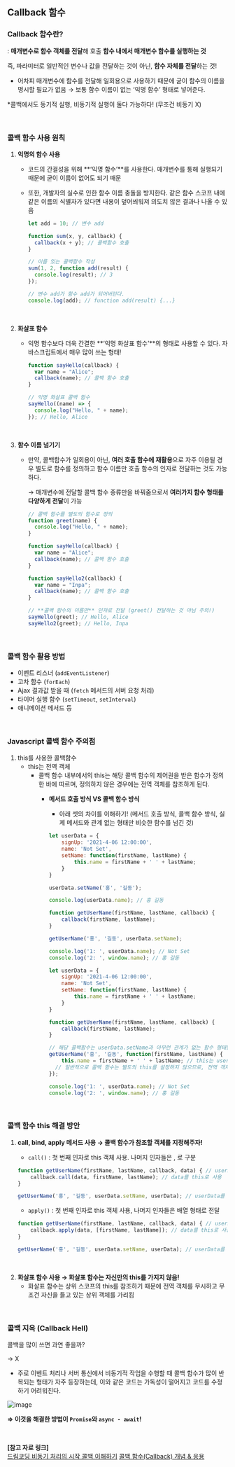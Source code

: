 ## Callback 함수

### Callback 함수란?

: **매개변수로 함수 객체를 전달**해 호출 **함수 내에서 매개변수 함수를 실행하는 것**

즉, 파라미터로 일반적인 변수나 값을 전달하는 것이 아닌, **함수 자체를 전달**하는 것!

- 어차피 매개변수에 함수를 전달해 일회용으로 사용하기 때문에 굳이 함수의 이름을 명시할 필요가 없음 → 보통 함수 이름이 없는 ‘익명 함수’ 형태로 넣어준다.

*콜백에서도 동기적 실행, 비동기적 실행이 둘다 가능하다! (무조건 비동기 X)

<br/>
 
### 콜백 함수 사용 원칙

1. **익명의 함수 사용**
    - 코드의 간결성을 위해 **‘익명 함수’**를 사용한다. 매개변수를 통해 실행되기 때문에 굳이 이름이 없어도 되기 때문
    - 또한, 개발자의 실수로 인한 함수 이름 충돌을 방지한다. 같은 함수 스코프 내에 같은 이름의 식별자가 있다면 내용이 덮어씌워져 의도치 않은 결과나 나올 수 있음
        
        ```jsx
        let add = 10; // 변수 add
        
        function sum(x, y, callback) {
          callback(x + y); // 콜백함수 호출
        }
        
        // 이름 있는 콜백함수 작성
        sum(1, 2, function add(result) {
          console.log(result); // 3
        });
        
        // 변수 add가 함수 add가 되어버린다.
        console.log(add); // function add(result) {...}
        ```
        
<br/>
 
2. **화살표 함수**
    - 익명 함수보다 더욱 간결한 **‘익명 화살표 함수’**의 형태로 사용할 수 있다. 자바스크립트에서 매우 많이 쓰는 형태!
        
        ```jsx
        function sayHello(callback) {
          var name = "Alice";
          callback(name); // 콜백 함수 호출
        }
        
        // 익명 화살표 콜백 함수
        sayHello((name) => {
          console.log("Hello, " + name);
        }); // Hello, Alice
        ```
        
<br/>
 
3. **함수 이름 넘기기**
    - 만약, 콜백함수가 일회용이 아닌, **여러 호출 함수에 재활용**으로 자주 이용될 경우 별도로 함수를 정의하고 함수 이름만 호출 함수의 인자로 전달하는 것도 가능하다.
        
        → 매개변수에 전달할 콜백 함수 종류만을 바꿔줌으로서 **여러가지 함수 형태를 다양하게 전달**이 가능
        
        ```jsx
        // 콜백 함수를 별도의 함수로 정의
        function greet(name) {
          console.log("Hello, " + name);
        }
        
        function sayHello(callback) {
          var name = "Alice";
          callback(name); // 콜백 함수 호출
        }
        
        function sayHello2(callback) {
          var name = "Inpa";
          callback(name); // 콜백 함수 호출
        }
        
        // **콜백 함수의 이름만** 인자로 전달 (greet() 전달하는 것 아님 주의!)
        sayHello(greet); // Hello, Alice
        sayHello2(greet); // Hello, Inpa
        ```
        
<br/>
 
### 콜백 함수 활용 방법

- 이벤트 리스너 (`addEventListener`)
- 고차 함수 (`forEach`)
- Ajax 결과값 받을 때 (`fetch` 메서드의 서버 요청 처리)
- 타이머 실행 함수 (`setTimeout`, `setInterval`)
- 애니메이션 메서드 등

<br/>
 
### Javascript 콜백 함수 주의점

1. this를 사용한 콜백함수
    - this는 전역 객체
        - 콜백 함수 내부에서의 this는 해당 콜백 함수의 제어권을 받은 함수가 정의한 바에 따르며, 정의하지 않은 경우에는 전역 객체를 참조하게 된다.
            - **메서드 호출 방식 VS 콜백 함수 방식**
                - 아래 셋의 차이를 이해하기! (메서드 호출 방식, 콜백 함수 방식, 실제 메서드와 관계 없는 형태만 비슷한 함수를 넘긴 것)
                
                ```jsx
                let userData = {
                    signUp: '2021-4-06 12:00:00',
                    name: 'Not Set',
                    setName: function(firstName, lastName) {
                        this.name = firstName + ' ' + lastName;
                    }
                }
                
                userData.setName('홍', '길동');
                
                console.log(userData.name); // 홍 길동
                ```
                
                ```jsx
                function getUserName(firstName, lastName, callback) {
                    callback(firstName, lastName);
                }
                
                getUserName('홍', '길동', userData.setName);
                
                console.log('1: ', userData.name); // Not Set
                console.log('2: ', window.name); // 홍 길동
                ```
                
                ```jsx
                let userData = {
                    signUp: '2021-4-06 12:00:00',
                    name: 'Not Set',
                    setName: function(firstName, lastName) {
                        this.name = firstName + ' ' + lastName;
                    }
                }
                
                function getUserName(firstName, lastName, callback) {
                    callback(firstName, lastName);
                }
                
                // 해당 콜백함수는 userData.setName과 아무런 관계가 없는 함수 형태만 비슷한 독립적인 함수이다.
                getUserName('홍', '길동', function(firstName, lastName) {
                	this.name = firstName + ' ' + lastName; // this는 userData를 가리키지 않음.
                  // 일반적으로 콜백 함수는 별도의 this를 설정하지 않으므로, 전역 객체가 바인딩 된다.
                });
                
                console.log('1: ', userData.name); // Not Set
                console.log('2: ', window.name); // 홍 길동
                ```
                
<br/>
 
### 콜백 함수 this 해결 방안

1. **call, bind, apply 메서드 사용 → 콜백 함수가 참조할 객체를 지정해주자!**
    - `call()` : 첫 번째 인자로 this 객체 사용. 나머지 인자들은 , 로 구분
    
    ```jsx
    function getUserName(firstName, lastName, callback, data) { // userData를 받는 매개변수 data를 추가
        callback.call(data, firstName, lastName); // data를 this로 사용
    }
    
    getUserName('홍', '길동', userData.setName, userData); // userData를 인수로 전달
    ```
    
    - `apply()` : 첫 번째 인자로 this 객체 사용, 나머지 인자들은 배열 형태로 전달
    
    ```jsx
    function getUserName(firstName, lastName, callback, data) { // userData를 받는 매개변수 data를 추가
        callback.apply(data, [firstName, lastName]); // data를 this로 사용하고 배열을 전달
    }
    
    getUserName('홍', '길동', userData.setName, userData); // userData를 인수로 전달
    ```
    
<br/>
 
2. **화살표 함수 사용 → 화살표 함수는 자신만의 this를 가지지 않음!**
    - 화살표 함수는 상위 스코프의 this를 참조하기 때문에 전역 객체를 무시하고 무조건 자신을 들고 있는 상위 객체를 가리킴

<br/>

### 콜백 지옥 (Callback Hell)

콜백을 많이 쓰면 과연 좋을까?

→ X

- 주로 이벤트 처리나 서버 통신에서 비동기적 작업을 수행할 때 콜백 함수가 많이 반복되는 형태가 자주 등장하는데, 이와 같은 코드는 가독성이 떨어지고 코드를 수정하기 어려워진다.

![image](https://github.com/user-attachments/assets/875666ba-3958-47cf-b71b-099fc8cf3fed)

**⇒ 이것을 해결한 방법이 `Promise`와 `async - await`!**

<br/>
 
**[참고 자료 링크]**
<br/>
[드림코딩 비동기 처리의 시작 콜백 이해하기](https://www.youtube.com/watch?v=s1vpVCrT8f4)
[콜백 함수(Callback) 개념 & 응용](https://inpa.tistory.com/entry/JS-%F0%9F%93%9A-%EC%9E%90%EB%B0%94%EC%8A%A4%ED%81%AC%EB%A6%BD%ED%8A%B8-%EC%BD%9C%EB%B0%B1-%ED%95%A8%EC%88%98)
